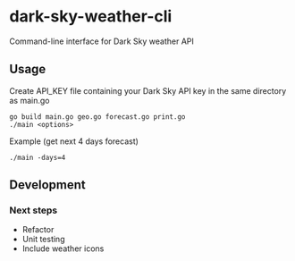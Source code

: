 # dark-sky-weather-cli
Command-line interface for Dark Sky weather API

## Usage
Create API_KEY file containing your Dark Sky API key in the same directory as main.go
```
go build main.go geo.go forecast.go print.go
./main <options>
``` 
Example (get next 4 days forecast)
```
./main -days=4
```
## Development

### Next steps 
* Refactor
* Unit testing
* Include weather icons

